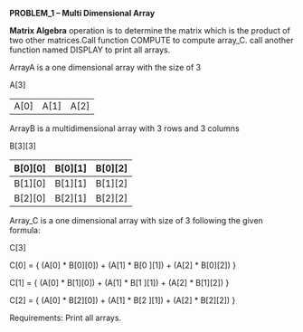 **PROBLEM\_1 – Multi Dimensional Array** 

**Matrix Algebra** operation is to determine the matrix which is the product of two other matrices.Call function COMPUTE to compute array\_C. call another function named DISPLAY to print all arrays.

ArrayA is a one dimensional array with the size of 3

A[3]		


||||
| :- | :- | :- |
|A[0]|A[1]|A[2]|



ArrayB is a multidimensional array with 3 rows and 3 columns

B[3][3]


|B[0][0]|B[0][1]|B[0][2]|
| :- | :- | :- |
|B[1][0]|B[1][1]|B[1][2]|
|B[2][0]|B[2][1]|B[2][2]|

Array\_C is a one dimensional array with size of 3 following the given formula: 

C[3]

C[0] = { (A[0] \* B[0][0]) + (A[1] \* B[0 ][1]) +  (A[2] \* B[0][2]) }  

C[1] = { (A[0] \* B[1][0]) + (A[1] \* B[1 ][1]) +  (A[2] \* B[1][2]) }

C[2] = { (A[0] \* B[2][0]) + (A[1] \* B[2 ][1]) +  (A[2] \* B[2][2]) } 



Requirements:  Print all arrays.   



